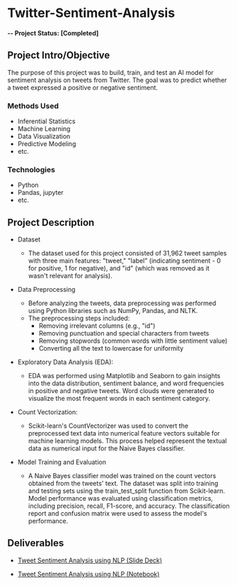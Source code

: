 # Twitter-Sentiment-Analysis

#### -- Project Status: [Completed]

## Project Intro/Objective
The purpose of this project was to build, train, and test an AI model for sentiment analysis on tweets from Twitter. The goal was to predict whether a tweet expressed a positive or negative sentiment.

### Methods Used
* Inferential Statistics
* Machine Learning
* Data Visualization
* Predictive Modeling
* etc.

### Technologies
* Python
* Pandas, jupyter
* etc.

## Project Description
* Dataset
  * The dataset used for this project consisted of 31,962 tweet samples with three main features: "tweet," "label" (indicating sentiment - 0 for positive, 1 for negative), and "id" (which was removed as it wasn't relevant for analysis).
    
* Data Preprocessing
  * Before analyzing the tweets, data preprocessing was performed using Python libraries such as NumPy, Pandas, and NLTK.
  * The preprocessing steps included:
    * Removing irrelevant columns (e.g., "id")
    * Removing punctuation and special characters from tweets
    * Removing stopwords (common words with little sentiment value)
    * Converting all the text to lowercase for uniformity
      
* Exploratory Data Analysis (EDA):
  * EDA was performed using Matplotlib and Seaborn to gain insights into the data distribution, sentiment balance, and word frequencies in positive and negative tweets. Word clouds were generated to visualize the most frequent words in each sentiment category.
  
* Count Vectorization:
  * Scikit-learn's CountVectorizer was used to convert the preprocessed text data into numerical feature vectors suitable for machine learning models. This process helped represent the textual data as numerical input for the Naive Bayes classifier.
  
* Model Training and Evaluation
  * A Naive Bayes classifier model was trained on the count vectors obtained from the tweets' text. The dataset was split into training and testing sets using the train_test_split function from Scikit-learn. Model performance was evaluated using classification metrics, including precision, recall, F1-score, and accuracy. The classification report and confusion matrix were used to assess the model's performance.

## Deliverables
* [Tweet Sentiment Analysis using NLP (Slide Deck)](https://docs.google.com/presentation/d/1fM4FMZr9NIFt8U8tPeaV5KhOLJEfj9Ayz_kGXuRMv94/edit?usp=sharing)

* [Tweet Sentiment Analysis using NLP (Notebook)](https://docs.google.com/presentation/d/1fM4FMZr9NIFt8U8tPeaV5KhOLJEfj9Ayz_kGXuRMv94/edit?usp=sharing)
